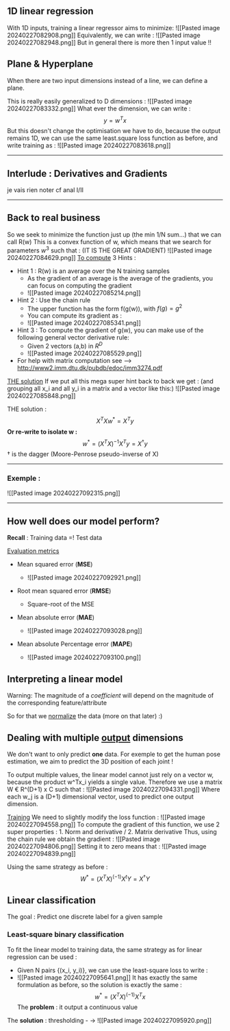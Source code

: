 	
## 1D linear regression 

With 1D inputs, training a linear regressor aims to minimize: 
![[Pasted image 20240227082908.png]]
Equivalently, we can write :
![[Pasted image 20240227082948.png]]
But in general there is more then 1 input value !!

## Plane & Hyperplane 
When there are two input dimensions instead of a line, we can define a plane. 

This is really easily generalized to D dimensions : 
![[Pasted image 20240227083332.png]]
What ever the dimension, we can write :
$$
y = w^Tx
$$
But this doesn't change the optimisation we have to do, because the output remains 1D, we can use the same least.square loss function as before, and write training as : 
![[Pasted image 20240227083618.png]]

------------------------------------------------------------------------------------------------------------------ 
## Interlude : Derivatives and Gradients
je vais rien noter 
cf anal I/II

-------------------------------------------------------------------------------------------------------------------
## Back to real business
So we seek to minimize the function just up (the min 1/N sum...) that we can call R(w)
This is a convex function of w, which means that we search for parameters  $w^3$ such that :  (IT IS THE GREAT GRADIENT)
![[Pasted image 20240227084629.png]]
<u>To compute</u> 
3 Hints : 
- Hint  1 : R(w) is an average over the N training samples 
	- As the gradient of an average is the average of the gradients, you can focus on computing the gradient 
	- ![[Pasted image 20240227085214.png]]
 - Hint 2 : Use the chain rule 
	 - The upper function has the form f(g(w)), with $f(g) = g^2$
	- You can compute its gradient as :
	- ![[Pasted image 20240227085341.png]]
- Hint 3 : To compute the gradient of g(w), you can make use of the following general vector derivative rule: 
	- Given 2 vectors (a,b) in $R^D$
	- ![[Pasted image 20240227085529.png]]
- For help with matrix computation see --> http://www2.imm.dtu.dk/pubdb/edoc/imm3274.pdf

<u>THE solution</u>
If we put all this mega super hint back to back we get : 
(and grouping all x_i and all y_i in a matrix and a vector like this:)
![[Pasted image 20240227085848.png]]

THE solution : $$ X^TXw^* = X^Ty$$**Or re-write to isolate w :**$$ w^* = (X^TX)^{-1}X^Ty = X^†y$$
† is the dagger (Moore-Penrose pseudo-inverse of X)

 ---------------------------------------------------------------------------------------------------- 
### Exemple : 
![[Pasted image 20240227092315.png]]

--------------------------------------------------------------------------------------------- 
## How well does our model perform?

**Recall** : Training data =! Test data  

<u>Evaluation metrics</u> 
- Mean squared error (**MSE**)
	- ![[Pasted image 20240227092921.png]]

- Root mean squared error (**RMSE**)
	- Square-root of the MSE

- Mean absolute error (**MAE**)
	- ![[Pasted image 20240227093028.png]]

- Mean absolute Percentage error (**MAPE**)
	- ![[Pasted image 20240227093100.png]]

## Interpreting a linear model 

Warning: The magnitude of a *coefficient* will depend on the magnitude of the corresponding feature/attribute

So for that we <u>normalize</u> the data (more on that later) :)

## Dealing with multiple <u>output</u> dimensions 

We don't want to only predict **one** data. 
For exemple to get the human pose estimation, we aim to predict the 3D position of each joint !

To output multiple values, the linear model cannot just rely on a vector w, because the product w^Tx_i yields a single value.
Therefore we use a matrix W € R^(D+1) x C such that : 
![[Pasted image 20240227094331.png]]
Where each w_j is a (D+1) dimensional vector, used to predict one output dimension. 

<u>Training</u> 
We need to slightly modify the loss function : 
![[Pasted image 20240227094558.png]]
To compute the gradient of this function, we use 2 super properties : 1. Norm and derivative / 2. Matrix derivative 
Thus, using the chain rule we obtain the gradient : 
![[Pasted image 20240227094806.png]]
Setting it to zero means that : 
![[Pasted image 20240227094839.png]]

Using the same strategy as before : $$ W^* = (X^TX)^{(-1)}X^tY = X^†Y$$
## Linear classification 
The goal : Predict one discrete label for a given sample

### Least-square binary classification 
To fit the linear model to training data, the same strategy as for linear regression can be used : 
- Given N pairs {(x_i, y_i)}, we can use the least-square loss to write : 
- ![[Pasted image 20240227095641.png]]
It has exactly the same formulation as before, so the solution is exactly the same : $$ w^* = (X^TX)^{(-1)}X^Tx $$
The **problem** : it output a continuous value 

The **solution** : thresholding - ->
![[Pasted image 20240227095920.png]]

